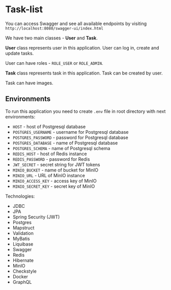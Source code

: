 # Task-list

You can access Swagger and see all available endpoints by
visiting `http://localhost:8080/swagger-ui/index.html`

We have two main classes - **User** and **Task**.

**User** class represents user in this application. User can log in, create and
update tasks.

User can have roles - `ROLE_USER` or `ROLE_ADMIN`.

**Task** class represents task in this application. Task can be created by user.

Task can have images.

## Environments

To run this application you need to create `.env` file in root directory with
next environments:

- `HOST` - host of Postgresql database
- `POSTGRES_USERNAME` - username for Postgresql database
- `POSTGRES_PASSWORD` - password for Postgresql database
- `POSTGRES_DATABASE` - name of Postgresql database
- `POSTGRES_SCHEMA` - name of Postgresql schema
- `REDIS_HOST` - host of Redis instance
- `REDIS_PASSWORD` - password for Redis
- `JWT_SECRET` - secret string for JWT tokens
- `MINIO_BUCKET` - name of bucket for MinIO
- `MINIO_URL` - URL of MinIO instance
- `MINIO_ACCESS_KEY` - access key of MinIO
- `MINIO_SECRET_KEY` - secret key of MinIO

Technologies:

- JDBC 
- JPA
- Spring Security (JWT)
- Postgres
- Mapstruct
- Validation
- MyBatis
- Liquibase
- Swagger
- Redis
- Hibernate
- MinIO
- Checkstyle
- Docker
- GraphQL